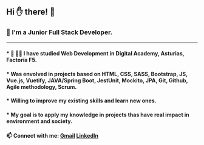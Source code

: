 <!-- ### Hi there 👋 -->

<!--
**NAFISA-USMANOVA/NAFISA-USMANOVA** is a ✨ _special_ ✨ repository because its `README.md` (this file) appears on your GitHub profile.

Here are some ideas to get you started:

- 🔭 I’m currently working on ...
- 🌱 I’m currently learning ...
- 👯 I’m looking to collaborate on ...
- 🤔 I’m looking for help with ...
- 💬 Ask me about ...
- 📫 How to reach me: ...
- 😄 Pronouns: ...
- ⚡ Fun fact: ...
-->
## __Hi ✋ there! 🌸__



### 💙 I'm a Junior Full Stack Developer. 
***
####  * 🌸 👩‍🎓 I have studied Web Development in Digital Academy, Asturias, Factoría F5. 
#### * Was envolved in projects based on HTML, CSS, SASS, Bootstrap, JS, Vue.js, Vuetify, JAVA/Spring Boot, JestUnit, Mockito, JPA, Git, Github, Agile methodology, Scrum.
####  * Willing to improve my existing skills and learn new ones.
#### * My goal is to apply my knowledge in projects thas have real impact in environment and society.

#### 📫 __Connect with me:__ [Gmail](naus7568@gmail.com) [LinkedIn](https://www.linkedin.com/in/nafisa-usmanova/)



